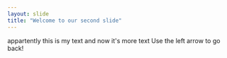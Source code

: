```yaml
---
layout: slide
title: "Welcome to our second slide"
---
```

appartently this is my text and now it's more text
Use the left arrow to go back!
